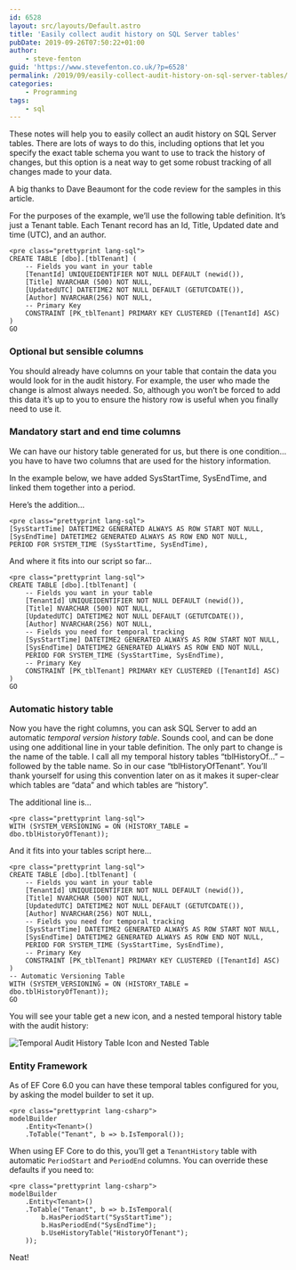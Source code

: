 ```yaml
---
id: 6528
layout: src/layouts/Default.astro
title: 'Easily collect audit history on SQL Server tables'
pubDate: 2019-09-26T07:50:22+01:00
author:
    - steve-fenton
guid: 'https://www.stevefenton.co.uk/?p=6528'
permalink: /2019/09/easily-collect-audit-history-on-sql-server-tables/
categories:
    - Programming
tags:
    - sql
---
```


These notes will help you to easily collect an audit history on SQL Server tables. There are lots of ways to do this, including options that let you specify the exact table schema you want to use to track the history of changes, but this option is a neat way to get some robust tracking of all changes made to your data.

A big thanks to Dave Beaumont for the code review for the samples in this article.

For the purposes of the example, we’ll use the following table definition. It’s just a Tenant table. Each Tenant record has an Id, Title, Updated date and time (UTC), and an author.

```
<pre class="prettyprint lang-sql">
CREATE TABLE [dbo].[tblTenant] (
    -- Fields you want in your table
    [TenantId] UNIQUEIDENTIFIER NOT NULL DEFAULT (newid()),
    [Title] NVARCHAR (500) NOT NULL,
    [UpdatedUTC] DATETIME2 NOT NULL DEFAULT (GETUTCDATE()), 
    [Author] NVARCHAR(256) NOT NULL, 
    -- Primary Key
    CONSTRAINT [PK_tblTenant] PRIMARY KEY CLUSTERED ([TenantId] ASC)
)
GO
```

### Optional but sensible columns

You should already have columns on your table that contain the data you would look for in the audit history. For example, the user who made the change is almost always needed. So, although you won’t be forced to add this data it’s up to you to ensure the history row is useful when you finally need to use it.

### Mandatory start and end time columns

We can have our history table generated for us, but there is one condition… you have to have two columns that are used for the history information.

In the example below, we have added SysStartTime, SysEndTime, and linked them together into a period.

Here’s the addition…

```
<pre class="prettyprint lang-sql">
[SysStartTime] DATETIME2 GENERATED ALWAYS AS ROW START NOT NULL, 
[SysEndTime] DATETIME2 GENERATED ALWAYS AS ROW END NOT NULL,
PERIOD FOR SYSTEM_TIME (SysStartTime, SysEndTime),
```

And where it fits into our script so far…

```
<pre class="prettyprint lang-sql">
CREATE TABLE [dbo].[tblTenant] (
    -- Fields you want in your table
    [TenantId] UNIQUEIDENTIFIER NOT NULL DEFAULT (newid()),
    [Title] NVARCHAR (500) NOT NULL,
    [UpdatedUTC] DATETIME2 NOT NULL DEFAULT (GETUTCDATE()), 
    [Author] NVARCHAR(256) NOT NULL, 
    -- Fields you need for temporal tracking
    [SysStartTime] DATETIME2 GENERATED ALWAYS AS ROW START NOT NULL, 
    [SysEndTime] DATETIME2 GENERATED ALWAYS AS ROW END NOT NULL,
    PERIOD FOR SYSTEM_TIME (SysStartTime, SysEndTime),
    -- Primary Key
    CONSTRAINT [PK_tblTenant] PRIMARY KEY CLUSTERED ([TenantId] ASC)
)
GO
```

### Automatic history table

Now you have the right columns, you can ask SQL Server to add an automatic *temporal version history table*. Sounds cool, and can be done using one additional line in your table definition. The only part to change is the name of the table. I call all my temporal history tables “tblHistoryOf…” – followed by the table name. So in our case “tblHistoryOfTenant”. You’ll thank yourself for using this convention later on as it makes it super-clear which tables are “data” and which tables are “history”.

The additional line is…

```
<pre class="prettyprint lang-sql">
WITH (SYSTEM_VERSIONING = ON (HISTORY_TABLE = dbo.tblHistoryOfTenant));
```

And it fits into your tables script here…

```
<pre class="prettyprint lang-sql">
CREATE TABLE [dbo].[tblTenant] (
    -- Fields you want in your table
    [TenantId] UNIQUEIDENTIFIER NOT NULL DEFAULT (newid()),
    [Title] NVARCHAR (500) NOT NULL,
    [UpdatedUTC] DATETIME2 NOT NULL DEFAULT (GETUTCDATE()), 
    [Author] NVARCHAR(256) NOT NULL, 
    -- Fields you need for temporal tracking
    [SysStartTime] DATETIME2 GENERATED ALWAYS AS ROW START NOT NULL, 
    [SysEndTime] DATETIME2 GENERATED ALWAYS AS ROW END NOT NULL,
    PERIOD FOR SYSTEM_TIME (SysStartTime, SysEndTime),
    -- Primary Key
    CONSTRAINT [PK_tblTenant] PRIMARY KEY CLUSTERED ([TenantId] ASC)
)
-- Automatic Versioning Table
WITH (SYSTEM_VERSIONING = ON (HISTORY_TABLE = dbo.tblHistoryOfTenant));
GO
```

You will see your table get a new icon, and a nested temporal history table with the audit history:

![Temporal Audit History Table Icon and Nested Table](https://www.stevefenton.co.uk/wp-content/uploads/2019/09/temporal-audit-history-sql-server.jpg)

### Entity Framework

As of EF Core 6.0 you can have these temporal tables configured for you, by asking the model builder to set it up.

```
<pre class="prettyprint lang-csharp">
modelBuilder
    .Entity<Tenant>()
    .ToTable("Tenant", b => b.IsTemporal());
```

When using EF Core to do this, you’ll get a `TenantHistory` table with automatic `PeriodStart` and `PeriodEnd` columns. You can override these defaults if you need to:

```
<pre class="prettyprint lang-csharp">
modelBuilder
    .Entity<Tenant>()
    .ToTable("Tenant", b => b.IsTemporal(
        b.HasPeriodStart("SysStartTime");
        b.HasPeriodEnd("SysEndTime");
        b.UseHistoryTable("HistoryOfTenant");
    ));
```

Neat!